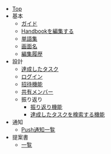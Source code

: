 - [Top](/)
- 基本
    - [ガイド](guide/index)
    - [Handbookを編集する](guide/01-local)
    - [単語集](word)
    - [画面名](screen)
    - [編集履歴](CHANGE_LOG) 
- 設計
    - [達成したタスク](functions/task/01-task)
    - [ログイン](functions/login/01-authentication)
    - [招待機能](functions/invite/01-description)
    - [共有メンバー](functions/relation/01-relation)
    - 振り返り
      - [振り返り機能](functions/memoir/01-memoir)
      - [達成したタスクを検索する機能](functions/memoir/02-search)
 - 通知
    - [Push通知一覧](functions/notification/01-push)
 - 提案書
    - [一覧](adr/index) 